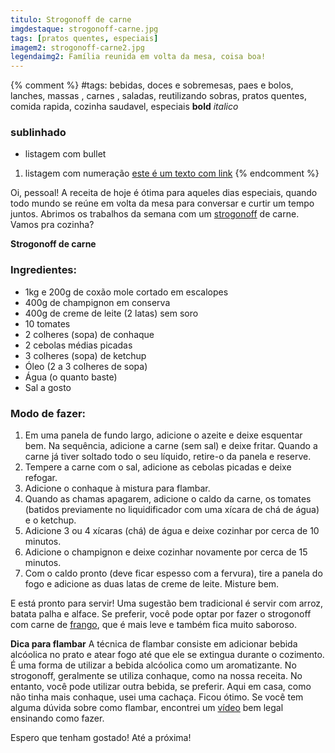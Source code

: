 ```yaml
---
titulo: Strogonoff de carne
imgdestaque: strogonoff-carne.jpg
tags: [pratos quentes, especiais]
imagem2: strogonoff-carne2.jpg
legendaimg2: Família reunida em volta da mesa, coisa boa!
---
```

{% comment %}
#tags: bebidas, doces e sobremesas, paes e bolos, lanches, massas , carnes , saladas, reutilizando sobras, pratos quentes, comida rapida, cozinha saudavel, especiais
**bold**
*italico*
### sublinhado
* listagem com bullet
1. listagem com numeração
[este é um texto com link](https://www.enderecodolink.com)
{% endcomment %}

Oi, pessoal! A receita de hoje é ótima para aqueles dias especiais, quando todo mundo se reúne em volta da mesa para conversar e curtir um tempo juntos. Abrimos os trabalhos da semana com um [strogonoff](http://paneladepau.com.br/risoto-de-strogonoff/) de carne. Vamos pra cozinha?

**Strogonoff de carne**  

### Ingredientes:

* 1kg e 200g de coxão mole cortado em escalopes
* 400g de champignon em conserva
* 400g de creme de leite (2 latas) sem soro
* 10 tomates 
* 2 colheres (sopa) de conhaque
* 2 cebolas médias picadas
* 3 colheres (sopa) de ketchup
* Óleo (2 a 3 colheres de sopa)
* Água (o quanto baste)
* Sal a gosto

### Modo de fazer:

1. Em uma panela de fundo largo, adicione o azeite e deixe esquentar bem. Na sequência, adicione a carne (sem sal) e deixe fritar. Quando a carne já tiver soltado todo o seu líquido, retire-o da panela e reserve.
2. Tempere a carne com o sal, adicione as cebolas picadas e deixe refogar. 
3. Adicione o conhaque à mistura para flambar.
4. Quando as chamas apagarem, adicione o caldo da carne, os tomates (batidos previamente no liquidificador com uma xícara de chá de água) e o ketchup. 
5. Adicione 3 ou 4 xícaras (chá) de água e deixe cozinhar por cerca de 10 minutos. 
6. Adicione o champignon e deixe cozinhar novamente por cerca de 15 minutos.
7. Com o caldo pronto (deve ficar espesso com a fervura), tire a panela do fogo e adicione as duas latas de creme de leite. Misture bem.

E está pronto para servir! Uma sugestão bem tradicional é servir com arroz, batata palha e alface. Se preferir, você pode optar por fazer o strogonoff com carne de [frango](http://paneladepau.com.br/arroz-frango-cerveja/), que é mais leve e também fica muito saboroso.

**Dica para flambar** 
A técnica de flambar consiste em adicionar bebida alcóolica no prato e atear fogo até que ele se extingua durante o cozimento. É uma forma de utilizar a bebida alcóolica como um aromatizante. No strogonoff, geralmente se utiliza conhaque, como na nossa receita. No entanto, você pode utilizar outra bebida, se preferir. Aqui em casa, como não tinha mais conhaque, usei uma cachaça. Ficou ótimo. Se você tem alguma dúvida sobre como flambar, encontrei um [vídeo](https://www.youtube.com/watch?v=793hNTN4oaw) bem legal ensinando como fazer.


Espero que tenham gostado! 
Até a próxima!
